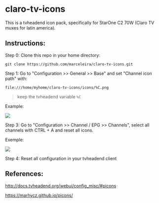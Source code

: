 # claro-tv-icons

This is a tvheadend icon pack, specifically for StarOne C2 70W (Claro TV muxes for latin america).

## Instructions:

Step 0: Clone this repo in your home directory:

```git clone https://github.com/marceleira/claro-tv-icons.git```

Step 1: Go to "Configuration >> General >> Base" and set "Channel icon path" with:


```file:///home/myhome/claro-tv-icons/icons/%C.png```

> keep the tvheadend variable ```%C```

Example:

![](01.png?raw=true)

Step 3: Go to "Configuration >> Channel / EPG >> Channels", select all channels with CTRL + A and reset all icons.

Exemple:

![](02.png?raw=true)

Step 4: Reset all configuration in your tvheadend client  

## References:

http://docs.tvheadend.org/webui/config_misc/#picons

https://marhycz.github.io/picons/
